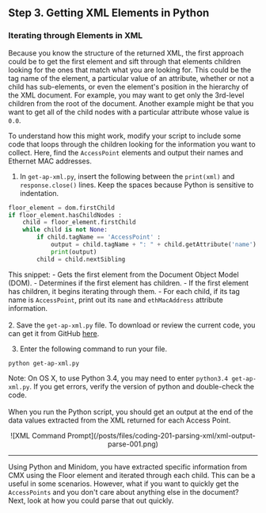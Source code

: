 ## Step 3. Getting XML Elements in Python

### Iterating through Elements in XML

Because you know the structure of the returned XML, the first approach could be to get the first element and sift through that elements children looking for the ones that match what you are looking for. This could be the tag name of the element, a particular value of an attribute, whether or not a child has sub-elements, or even the element's position in the hierarchy of the XML document. For example, you may want to get only the 3rd-level children from the root of the document. Another example might be that you want to get all of the child nodes with a particular attribute whose value is `0.0`.

To understand how this might work, modify your script to include some code that loops through the children looking for the information you want to collect. Here, find the `AccessPoint` elements and output their names and Ethernet MAC addresses.

1. In `get-ap-xml.py`, insert the following between the `print(xml)` and `response.close()` lines. Keep the spaces because Python is sensitive to indentation.
```python
floor_element = dom.firstChild
if floor_element.hasChildNodes :
    child = floor_element.firstChild
    while child is not None:
        if child.tagName == 'AccessPoint' :
            output = child.tagName + ": " + child.getAttribute('name') + '\t eth: ' + child.getAttribute('ethMacAddress')
            print(output)
        child = child.nextSibling
```
This snippet:
	-  Gets the first element from the Document Object Model (DOM).
	-  Determines if the first element has children.
	-  If the first element has children, it begins iterating through them.
	-  For each child, if its tag name is `AccessPoint`, print out its `name` and `ethMacAddress` attribute information.
<br/>
<br/>
2. Save the `get-ap-xml.py` file. To download or review the current code, you can get it from GitHub <a href="https://github.com/CiscoDevNet/coding-skills-sample-code/blob/master/coding201-parsing-xml/get-ap-xml-3.py" target="_blank">here</a>.

3. Enter the following command to run your file.
```
python get-ap-xml.py
```
Note: On OS X, to use Python 3.4, you may need to enter `python3.4 get-ap-xml.py`. If you get errors, verify the version of python and double-check the code.
<br/>
<br/>
When you run the Python script, you should get an output at the end of the data values extracted from the XML returned for each Access Point.

<div style="text-align:center" markdown="1">
![XML Command Prompt](/posts/files/coding-201-parsing-xml/xml-output-parse-001.png)
</div>

----------

Using Python and Minidom, you have extracted specific information from CMX using the Floor element and iterated through each child. This can be a useful in some scenarios. However, what if you want to quickly get the `AccessPoints` and you don't care about anything else in the document?  Next, look at how you could parse that out quickly.
